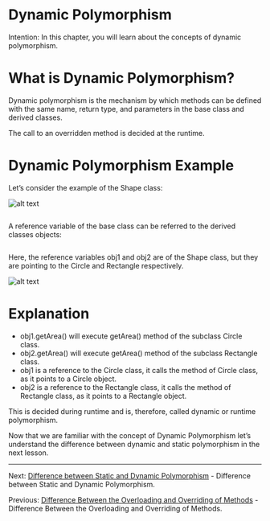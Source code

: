 # Dynamic Polymorphism

Intention: In this chapter, you will learn about the concepts of dynamic polymorphism.
 
# What is Dynamic Polymorphism?

Dynamic polymorphism is the mechanism by which methods can be defined with the same name, return type, 
and parameters in the base class and derived classes.

The call to an overridden method is decided at the runtime.

# Dynamic Polymorphism Example

Let’s consider the example of the Shape class:

![alt text](../../etc/oop/img.png "Img")

```java

```

A reference variable of the base class can be referred to the derived classes objects:

```java

```

Here, the reference variables obj1 and obj2 are of the Shape class, but they are pointing to the Circle and 
Rectangle respectively.

![alt text](../../etc/oop/img.png "Img")

# Explanation

- obj1.getArea() will execute getArea() method of the subclass Circle class.
- obj2.getArea() will execute getArea() method of the subclass Rectangle class.
- obj1 is a reference to the Circle class, it calls the method of Circle class, as it points to a Circle object.
- obj2 is a reference to the Rectangle class, it calls the method of Rectangle class, as it points to a Rectangle object.

This is decided during runtime and is, therefore, called dynamic or runtime polymorphism.

Now that we are familiar with the concept of Dynamic Polymorphism let’s understand the difference between dynamic and 
static polymorphism in the next lesson.

<hr>

Next: [Difference between Static and Dynamic Polymorphism](chapter_21.md
"Difference between Static and Dynamic Polymorphism") -
Difference between Static and Dynamic Polymorphism.

Previous: [Difference Between the Overloading and Overriding of Methods](chapter_19.md
"Difference Between the Overloading and Overriding of Methods") -
Difference Between the Overloading and Overriding of Methods.